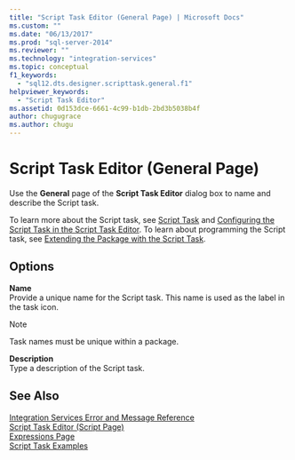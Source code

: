 ```yaml
---
title: "Script Task Editor (General Page) | Microsoft Docs"
ms.custom: ""
ms.date: "06/13/2017"
ms.prod: "sql-server-2014"
ms.reviewer: ""
ms.technology: "integration-services"
ms.topic: conceptual
f1_keywords: 
  - "sql12.dts.designer.scripttask.general.f1"
helpviewer_keywords: 
  - "Script Task Editor"
ms.assetid: 0d153dce-6661-4c99-b1db-2bd3b5038b4f
author: chugugrace
ms.author: chugu
---
```

# Script Task Editor (General Page)
  Use the **General** page of the **Script Task Editor** dialog box to name and describe the Script task.  
  
 To learn more about the Script task, see [Script Task](control-flow/script-task.md) and [Configuring the Script Task in the Script Task Editor](extending-packages-scripting/task/configuring-the-script-task-in-the-script-task-editor.md). To learn about programming the Script task, see [Extending the Package with the Script Task](extending-packages-scripting/task/extending-the-package-with-the-script-task.md).  
  
## Options  
 **Name**  
 Provide a unique name for the Script task. This name is used as the label in the task icon.  
  
> [!NOTE]  
>  Task names must be unique within a package.  
  
 **Description**  
 Type a description of the Script task.  
  
## See Also  
 [Integration Services Error and Message Reference](../../2014/integration-services/integration-services-error-and-message-reference.md)   
 [Script Task Editor &#40;Script Page&#41;](../../2014/integration-services/script-task-editor-script-page.md)   
 [Expressions Page](expressions/expressions-page.md)   
 [Script Task Examples](extending-packages-scripting-task-examples/script-task-examples.md)  
  
  

